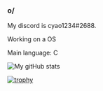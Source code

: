 ### o/
My discord is cyao1234#2688.

Working on a OS

Main language: C

![My gitHub stats](https://github-readme-stats.vercel.app/api?username=cheyao&show_icons=true&theme=dracula&count_private=true)


[![trophy](https://github-profile-trophy.vercel.app/?username=cheyao&theme=onedark)](https://github.com/ryo-ma/github-profile-trophy)
